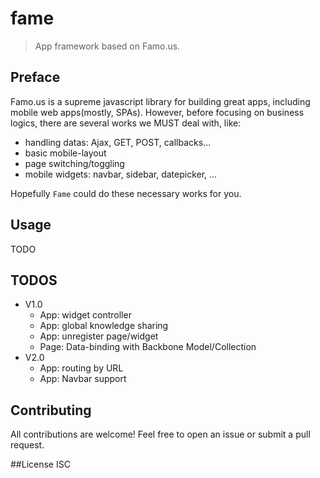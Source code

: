 # fame
> App framework based on Famo.us.

## Preface

Famo.us is a supreme javascript library for building great apps, including mobile web apps(mostly, SPAs). 
However, before focusing on business logics, there are several works we MUST deal with, like:
  * handling datas: Ajax, GET, POST, callbacks...
  * basic mobile-layout 
  * page switching/toggling
  * mobile widgets: navbar, sidebar, datepicker, ...

Hopefully `Fame` could do these necessary works for you.

## Usage 

TODO

## TODOS

* V1.0
  * App: widget controller
  * App: global knowledge sharing
  * App: unregister page/widget
  * Page: Data-binding with Backbone Model/Collection
* V2.0 
  * App: routing by URL 
  * App: Navbar support 

## Contributing
All contributions are welcome! Feel free to open an issue or submit a pull request. 

##License
ISC
